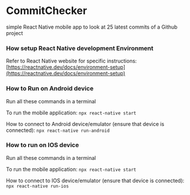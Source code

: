 # CommitChecker
simple React Native mobile app to look at 25 latest commits of a Github project

### How setup React Native development Environment
Refer to React Native website for specific instructions:
[https://reactnative.dev/docs/environment-setup](https://reactnative.dev/docs/environment-setup)

### How to Run on Android device
Run all these commands in a terminal

To run the mobile application: 
```npx react-native start```

How to connect to Android device/emulator (ensure that device is connected):
```npx react-native run-android```

### How to run on IOS device
Run all these commands in a terminal

To run the mobile application: 
```npx react-native start```

How to connect to IOS device/emulator (ensure that device is connected):
```npx react-native run-ios```
